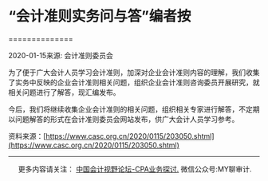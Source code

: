 ﻿# “会计准则实务问与答”编者按
==============

2020-01-15来源: 会计准则委员会

为了便于广大会计人员学习会计准则，加深对企业会计准则内容的理解，我们收集了实务中反映的企业会计准则相关问题，组织企业会计准则咨询委员开展研究，就相关问题进行了解答，现汇编发布。

今后，我们将继续收集企业会计准则的相关问题，组织相关专家进行解答，不定期以问题解答的形式在会计准则委员会网站发布，供广大会计人员学习参考。

资料来源：[https://www.casc.org.cn/2020/0115/203050.shtml](https://www.casc.org.cn/2020/0115/203050.shtml)

* * *

     更多内容请关注： [中国会计视野论坛-CPA业务探讨.](https://bbs.esnai.com/thread-5354530-1-3.html) 微信公众号:MY聊审计.
